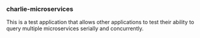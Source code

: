 ### charlie-microservices

This is a test application that allows other applications to test their ability to query multiple microservices serially and concurrently.

